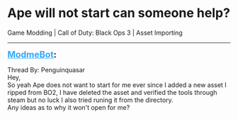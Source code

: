 # Ape will not start can someone help?
Game Modding | Call of Duty: Black Ops 3 | Asset Importing

---
<strong style="font-size: 1.4em;"><span style="text-decoration: underline;text-decoration-color: #34a7f9;"><span style="color:#34a7f9;">ModmeBot</span></span>:</strong>

<p>Thread By: Penguinquasar<br />Hey,<br />So yeah Ape does not want to start for me ever since I added a new asset I ripped from BO2, I have deleted the asset and verified the tools through steam but no luck I also tried runing it from the directory.<br />Any ideas as to why it won&#39;t open for me?</p>
